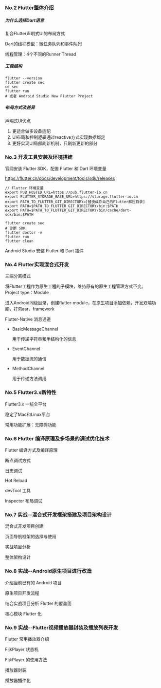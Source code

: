 ### No.2 Flutter整体介绍

##### 为什么选择Dart语言

复合Flutter声明式UI的布局方式

Dart的线程模型：微任务队列和事件队列

线程管理：4个不同的Runner Thread

##### 工程结构

```shell
flutter --version
flutter create sec
cd sec
flutter run
# 或者 Android Studio New Flutter Project
```

##### 布局方式及差异

声明式UI优点

1. 更适合做多设备适配
2. UI布局和控制逻辑通过reactive方式实现数据绑定
3. 更好实现UI局部刷新机制，只刷新更新的部分

### No.3 开发工具安装及环境搭建

官网安装 Flutter SDK，配置 Flutter 和 Dart 环境变量

https://flutter.cn/docs/development/tools/sdk/releases

```shell
// Flutter 环境变量
export PUB_HOSTED_URL=https://pub.flutter-io.cn
export FLUTTER_STORAGE_BASE_URL=https://storage.flutter-io.cn
export PATH_TO_FLUTTER_GIT_DIRECTORY=[替换成你自己的Flutter解压目录]
export PATH=$PATH_TO_FLUTTER_GIT_DIRECTORY/bin:$PATH
export PATH=$PATH_TO_FLUTTER_GIT_DIRECTORY/bin/cache/dart-sdk/bin:$PATH
```

```shell
flutter create sec
# 诊断 SDK
flutter doctor -v
flutter run
flutter clean
```

Android Studio 安装 Flutter 和 Dart 插件

### No.4 Flutter实现混合式开发

三端分离模式

将Flutter工程作为原生工程的子模块，维持原有的原生工程管理方式不变。Project type：Module

进入Android同级目录，创建flutter-module，在原生项目添加依赖，开发双端功能，打包aar、framework

Flutter-Native 消息通道

- BasicMessageChannel

  用于传递字符串和半结构化的信息

- EventChannel

  用于数据流的通信

- MethodChannel

  用于传递方法调用

### No.5 Flutter3.x新特性

Flutter3.x 一统全平台

稳定了Mac和Linux平台

常用功能扩展：无障碍功能

### No.6 Flutter 编译原理及多场景的调试优化技术

Flutter 编译方式及编译原理

断点调试方式

日志调试

Hot Reload

devTool 工具

Inspector 布局调试

### No.7 实战--混合式开发框架搭建及项目架构设计

混合式开发项目创建

页面导航框架的选择与使用

实战项目分析

整体架构设计

### No.8 实战--Android原生项目进行改造

介绍当前已有的 Android 项目

原生项目开发流程

结合实战项目分析 Flutter 的覆盖面

核心模块 Flutter 化

### No.9 实战--Flutter视频播放器封装及播放列表开发

Flutter 常用播放器介绍

FijkPlayer 状态机

FijkPlayer 的使用方法

播放器封装

播放器插件化





